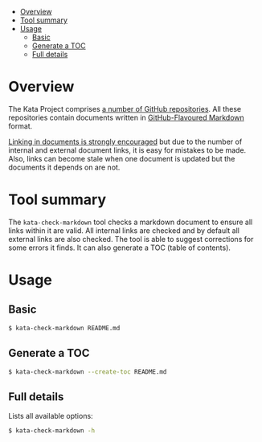 * [Overview](#overview)
* [Tool summary](#tool-summary)
* [Usage](#usage)
    * [Basic](#basic)
    * [Generate a TOC](#generate-a-toc)
    * [Full details](#full-details)

# Overview

The Kata Project comprises
[a number of GitHub repositories](https://github.com/kata-containers).
All these repositories contain documents written in
[GitHub-Flavoured Markdown](https://github.github.com/gfm)
format.

[Linking in documents is strongly encouraged](https://github.com/kata-containers/documentation/blob/master/Documentation-Requirements.md)
but due to the number of internal and external document links, it is easy for
mistakes to be made. Also, links can become stale when one document is updated
but the documents it depends on are not.

# Tool summary

The `kata-check-markdown` tool checks a markdown document to ensure all links
within it are valid. All internal links are checked and by default all
external links are also checked. The tool is able to suggest corrections for
some errors it finds. It can also generate a TOC (table of contents).

# Usage

## Basic

```sh
$ kata-check-markdown README.md
```

## Generate a TOC

```sh
$ kata-check-markdown --create-toc README.md
```

## Full details

Lists all available options:

```sh
$ kata-check-markdown -h
```
